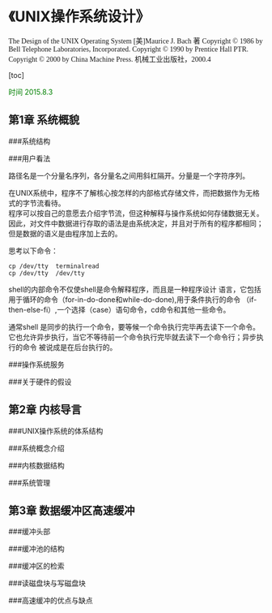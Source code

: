 《UNIX操作系统设计》
========================

<font face=楷体>
The Design of the UNIX Operating System		
[美]Maurice J. Bach 著
Copyright &copy; 1986 by Bell Telephone Laboratories, Incorporated.	 
Copyright &copy; 1990 by Prentice Hall PTR.     
Copyright &copy; 2000 by China Machine Press.   
机械工业出版社，2000.4    
</font>



[toc]




<font color=green> 时间 2015.8.3 </font>

第1章 系统概貌
----------------

###系统结构



###用户看法

路径名是一个分量名序列，各分量名之间用斜杠隔开。分量是一个字符序列。  


在UNIX系统中，程序不了解核心按怎样的内部格式存储文件，而把数据作为无格式的字节流看待。    
程序可以按自己的意愿去介绍字节流，但这种解释与操作系统如何存储数据无关。			
因此，对文件中数据进行存取的语法是由系统决定，并且对于所有的程序都相同；但是数据的语义是由程序加上去的。


思考以下命令：  

```
cp /dev/tty  terminalread  
cp /dev/tty  /dev/tty
```






shell的内部命令不仅使shell是命令解释程序，而且是一种程序设计
语言，它包括用于循环的命令（for-in-do-done和while-do-done),用于条件执行的命令
（if-then-else-fi）,一个选择（case）语句命令，cd命令和其他一些命令。  


通常shell 是同步的执行一个命令，要等候一个命令执行完毕再去读下一个命令。   
它也允许异步执行，当它不等待前一个命令执行完毕就去读下一个命令行；异步执行的命令
被说成是在后台执行的。   


  


###操作系统服务




###关于硬件的假设




第2章 内核导言
-----------------



###UNIX操作系统的体系结构





###系统概念介绍



###内核数据结构





###系统管理








第3章  数据缓冲区高速缓冲
-----------------------

###缓冲头部




###缓冲池的结构




###缓冲区的检索




###读磁盘块与写磁盘块




###高速缓冲的优点与缺点













